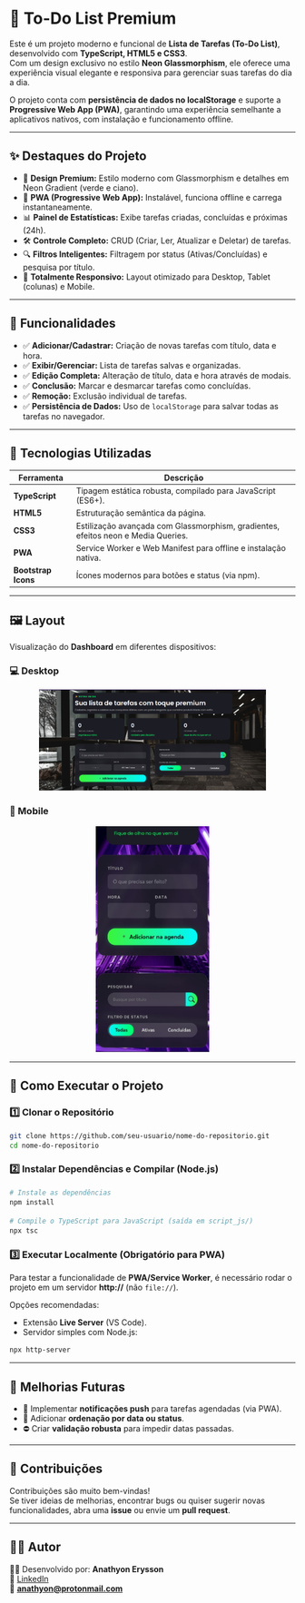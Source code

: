 # 📝 To-Do List Premium

Este é um projeto moderno e funcional de **Lista de Tarefas (To-Do List)**, desenvolvido com **TypeScript, HTML5 e CSS3**.  
Com um design exclusivo no estilo **Neon Glassmorphism**, ele oferece uma experiência visual elegante e responsiva para gerenciar suas tarefas do dia a dia.

O projeto conta com **persistência de dados no localStorage** e suporte a **Progressive Web App (PWA)**, garantindo uma experiência semelhante a aplicativos nativos, com instalação e funcionamento offline.

---

## ✨ Destaques do Projeto

- 🎨 **Design Premium:** Estilo moderno com Glassmorphism e detalhes em Neon Gradient (verde e ciano).  
- 📲 **PWA (Progressive Web App):** Instalável, funciona offline e carrega instantaneamente.  
- 📊 **Painel de Estatísticas:** Exibe tarefas criadas, concluídas e próximas (24h).  
- 🛠️ **Controle Completo:** CRUD (Criar, Ler, Atualizar e Deletar) de tarefas.  
- 🔍 **Filtros Inteligentes:** Filtragem por status (Ativas/Concluídas) e pesquisa por título.  
- 📱 **Totalmente Responsivo:** Layout otimizado para Desktop, Tablet (colunas) e Mobile.  

---

## 📌 Funcionalidades

- ✅ **Adicionar/Cadastrar:** Criação de novas tarefas com título, data e hora.  
- ✅ **Exibir/Gerenciar:** Lista de tarefas salvas e organizadas.  
- ✅ **Edição Completa:** Alteração de título, data e hora através de modais.  
- ✅ **Conclusão:** Marcar e desmarcar tarefas como concluídas.  
- ✅ **Remoção:** Exclusão individual de tarefas.  
- ✅ **Persistência de Dados:** Uso de `localStorage` para salvar todas as tarefas no navegador.  

---

## 🧪 Tecnologias Utilizadas

| Ferramenta       | Descrição |
|------------------|------------|
| **TypeScript**   | Tipagem estática robusta, compilado para JavaScript (ES6+). |
| **HTML5**        | Estruturação semântica da página. |
| **CSS3**         | Estilização avançada com Glassmorphism, gradientes, efeitos neon e Media Queries. |
| **PWA**          | Service Worker e Web Manifest para offline e instalação nativa. |
| **Bootstrap Icons** | Ícones modernos para botões e status (via npm). |

---

## 🖼️ Layout

Visualização do **Dashboard** em diferentes dispositivos:

### 💻 Desktop  
<div align="center">  
  <img src="https://github.com/Anathyon/To-do-list/blob/main/assets/todo-desktop.png" width="400" alt="Versão Desktop" />  
</div>  

### 📱 Mobile  
<div align="center">  
  <img src="https://github.com/Anathyon/To-do-list/blob/main/assets/todo-mobile.jpg" width="200" alt="Versão Mobile" />  
</div>  

---

## 🚀 Como Executar o Projeto

### 1️⃣ Clonar o Repositório
```bash
git clone https://github.com/seu-usuario/nome-do-repositorio.git
cd nome-do-repositorio
```

### 2️⃣ Instalar Dependências e Compilar (Node.js)
```bash
# Instale as dependências
npm install

# Compile o TypeScript para JavaScript (saída em script_js/)
npx tsc
```

### 3️⃣ Executar Localmente (Obrigatório para PWA)
Para testar a funcionalidade de **PWA/Service Worker**, é necessário rodar o projeto em um servidor **http://** (não `file://`).

Opções recomendadas:
- Extensão **Live Server** (VS Code).  
- Servidor simples com Node.js:  
```bash
npx http-server
```

---

## 🔄 Melhorias Futuras

- 🔔 Implementar **notificações push** para tarefas agendadas (via PWA).  
- 📅 Adicionar **ordenação por data ou status**.  
- ⛔ Criar **validação robusta** para impedir datas passadas.  

---

## 🤝 Contribuições

Contribuições são muito bem-vindas!  
Se tiver ideias de melhorias, encontrar bugs ou quiser sugerir novas funcionalidades, abra uma **issue** ou envie um **pull request**.

---

## 🧑‍💻 Autor

👨‍💻 Desenvolvido por: **Anathyon Erysson**  
🔗 [LinkedIn](https://www.linkedin.com/in/anathyonerysson/)  
📧 **anathyon@protonmail.com**

